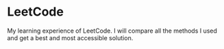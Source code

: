 # LeetCode
My learning experience of LeetCode.
I will compare all the methods I used and get a best and most accessible solution.
